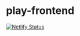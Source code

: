 # play-frontend
[![Netlify Status](https://api.netlify.com/api/v1/badges/b52062d6-5088-4307-bc9f-f3836593964c/deploy-status)](https://app.netlify.com/sites/infallible-curran-df8e6c/deploys)
